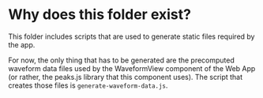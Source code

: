 # Why does this folder exist?

This folder includes scripts that are used to generate static files required by the app.

For now, the only thing that has to be generated are the precomputed waveform data files used by the WaveformView component of the Web App (or rather, the peaks.js library that this component uses). The script that creates those files is `generate-waveform-data.js`.
